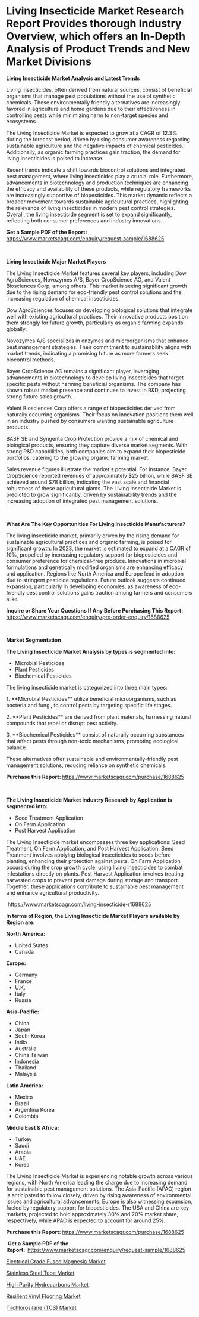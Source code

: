 <p><h1>Living Insecticide Market Research Report Provides thorough Industry Overview, which offers an In-Depth Analysis of Product Trends and New Market Divisions</h1></p><p><strong>Living Insecticide Market Analysis and Latest Trends</strong></p>
<p><p>Living insecticides, often derived from natural sources, consist of beneficial organisms that manage pest populations without the use of synthetic chemicals. These environmentally friendly alternatives are increasingly favored in agriculture and home gardens due to their effectiveness in controlling pests while minimizing harm to non-target species and ecosystems. </p><p>The Living Insecticide Market is expected to grow at a CAGR of 12.3% during the forecast period, driven by rising consumer awareness regarding sustainable agriculture and the negative impacts of chemical pesticides. Additionally, as organic farming practices gain traction, the demand for living insecticides is poised to increase. </p><p>Recent trends indicate a shift towards biocontrol solutions and integrated pest management, where living insecticides play a crucial role. Furthermore, advancements in biotechnology and production techniques are enhancing the efficacy and availability of these products, while regulatory frameworks are increasingly supportive of biopesticides. This market dynamic reflects a broader movement towards sustainable agricultural practices, highlighting the relevance of living insecticides in modern pest control strategies. Overall, the living insecticide segment is set to expand significantly, reflecting both consumer preferences and industry innovations.</p></p>
<p><strong>Get a Sample PDF of the Report:&nbsp;</strong> <a href="https://www.marketscagr.com/enquiry/request-sample/1688625?utm_campaign=2126&utm_medium=2&utm_source=Github&utm_content=ia&utm_term=15022025&utm_id=living-insecticide">https://www.marketscagr.com/enquiry/request-sample/1688625</a></p>
<p>&nbsp;</p>
<p><strong>Living Insecticide Major Market Players</strong></p>
<p><p>The Living Insecticide Market features several key players, including Dow AgroSciences, Novozymes A/S, Bayer CropScience AG, and Valent Biosciences Corp, among others. This market is seeing significant growth due to the rising demand for eco-friendly pest control solutions and the increasing regulation of chemical insecticides.</p><p>Dow AgroSciences focuses on developing biological solutions that integrate well with existing agricultural practices. Their innovative products position them strongly for future growth, particularly as organic farming expands globally.</p><p>Novozymes A/S specializes in enzymes and microorganisms that enhance pest management strategies. Their commitment to sustainability aligns with market trends, indicating a promising future as more farmers seek biocontrol methods.</p><p>Bayer CropScience AG remains a significant player, leveraging advancements in biotechnology to develop living insecticides that target specific pests without harming beneficial organisms. The company has shown robust market presence and continues to invest in R&D, projecting strong future sales growth.</p><p>Valent Biosciences Corp offers a range of biopesticides derived from naturally occurring organisms. Their focus on innovation positions them well in an industry pushed by consumers wanting sustainable agriculture products.</p><p>BASF SE and Syngenta Crop Protection provide a mix of chemical and biological products, ensuring they capture diverse market segments. With strong R&D capabilities, both companies aim to expand their biopesticide portfolios, catering to the growing organic farming market.</p><p>Sales revenue figures illustrate the market's potential. For instance, Bayer CropScience reported revenues of approximately $25 billion, while BASF SE achieved around $78 billion, indicating the vast scale and financial robustness of these agricultural giants. The Living Insecticide Market is predicted to grow significantly, driven by sustainability trends and the increasing adoption of integrated pest management solutions.</p></p>
<p>&nbsp;</p>
<p><strong>What Are The Key Opportunities For Living Insecticide Manufacturers?</strong></p>
<p><p>The living insecticide market, primarily driven by the rising demand for sustainable agricultural practices and organic farming, is poised for significant growth. In 2023, the market is estimated to expand at a CAGR of 10%, propelled by increasing regulatory support for biopesticides and consumer preference for chemical-free produce. Innovations in microbial formulations and genetically modified organisms are enhancing efficacy and application. Regions like North America and Europe lead in adoption due to stringent pesticide regulations. Future outlook suggests continued expansion, particularly in developing economies, as awareness of eco-friendly pest control solutions gains traction among farmers and consumers alike.</p></p>
<p><strong>Inquire or Share Your Questions If Any Before Purchasing This Report:</strong> <a href="https://www.marketscagr.com/enquiry/pre-order-enquiry/1688625?utm_campaign=2126&utm_medium=2&utm_source=Github&utm_content=ia&utm_term=15022025&utm_id=living-insecticide">https://www.marketscagr.com/enquiry/pre-order-enquiry/1688625</a></p>
<p>&nbsp;</p>
<p><strong>Market Segmentation</strong></p>
<p><strong>The Living Insecticide Market Analysis by types is segmented into:</strong></p>
<p><ul><li>Microbial Pesticides</li><li>Plant Pesticides</li><li>Biochemical Pesticides</li></ul></p>
<p><p>The living insecticide market is categorized into three main types: </p><p>1. **Microbial Pesticides** utilize beneficial microorganisms, such as bacteria and fungi, to control pests by targeting specific life stages. </p><p>2. **Plant Pesticides** are derived from plant materials, harnessing natural compounds that repel or disrupt pest activity.</p><p>3. **Biochemical Pesticides** consist of naturally occurring substances that affect pests through non-toxic mechanisms, promoting ecological balance. </p><p>These alternatives offer sustainable and environmentally-friendly pest management solutions, reducing reliance on synthetic chemicals.</p></p>
<p><strong>Purchase this Report:&nbsp;</strong><a href="https://www.marketscagr.com/purchase/1688625?utm_campaign=2126&utm_medium=2&utm_source=Github&utm_content=ia&utm_term=15022025&utm_id=living-insecticide">https://www.marketscagr.com/purchase/1688625</a></p>
<p>&nbsp;</p>
<p><strong>The Living Insecticide Market Industry Research by Application is segmented into:</strong></p>
<p><ul><li>Seed Treatment Application</li><li>On Farm Application</li><li>Post Harvest Application</li></ul></p>
<p><p>The Living Insecticide market encompasses three key applications: Seed Treatment, On Farm Application, and Post Harvest Application. Seed Treatment involves applying biological insecticides to seeds before planting, enhancing their protection against pests. On Farm Application occurs during the crop growth cycle, using living insecticides to combat infestations directly on plants. Post Harvest Application involves treating harvested crops to prevent pest damage during storage and transport. Together, these applications contribute to sustainable pest management and enhance agricultural productivity.</p></p>
<p><a href="https://www.marketscagr.com/living-insecticide-r1688625?utm_campaign=2126&utm_medium=2&utm_source=Github&utm_content=ia&utm_term=15022025&utm_id=living-insecticide">&nbsp;https://www.marketscagr.com/living-insecticide-r1688625</a></p>
<p><strong>In terms of Region, the Living Insecticide Market Players available by Region are:</strong></p>
<p>
    <p> <strong> North America: </strong>
        <ul>
            <li>United States</li>
            <li>Canada</li>
        </ul>
        </p> 
    <p> <strong> Europe: </strong>
        <ul>
            <li>Germany</li>
            <li>France</li>
            <li>U.K.</li>
            <li>Italy</li>
            <li>Russia</li>
        </ul>
        </p> 
    <p> <strong> Asia-Pacific: </strong>
        <ul>
            <li>China</li>
            <li>Japan</li>
            <li>South Korea</li>
            <li>India</li>
            <li>Australia</li>
            <li>China Taiwan</li>
            <li>Indonesia</li>
            <li>Thailand</li>
            <li>Malaysia</li>
        </ul>
        </p> 
    <p> <strong> Latin America: </strong>
        <ul>
            <li>Mexico</li>
            <li>Brazil</li>
            <li>Argentina Korea</li>
            <li>Colombia</li>
        </ul>
        </p> 
    <p> <strong> Middle East & Africa: </strong>
        <ul>
            <li>Turkey</li>
            <li>Saudi</li>
            <li>Arabia</li>
            <li>UAE</li>
            <li>Korea</li>
        </ul>
    </p>
    </p>
<p><p>The Living Insecticide Market is experiencing notable growth across various regions, with North America leading the charge due to increasing demand for sustainable pest management solutions. The Asia-Pacific (APAC) region is anticipated to follow closely, driven by rising awareness of environmental issues and agricultural advancements. Europe is also witnessing expansion, fueled by regulatory support for biopesticides. The USA and China are key markets, projected to hold approximately 30% and 20% market share, respectively, while APAC is expected to account for around 25%.</p></p>
<p><strong>Purchase this Report: </strong><a href="https://www.marketscagr.com/purchase/1688625?utm_campaign=2126&utm_medium=2&utm_source=Github&utm_content=ia&utm_term=15022025&utm_id=living-insecticide">https://www.marketscagr.com/purchase/1688625</a></p>
<p>&nbsp;<strong>Get a Sample PDF of the Report:&nbsp;&nbsp;</strong><a href="https://www.marketscagr.com/enquiry/request-sample/1688625?utm_campaign=2126&utm_medium=2&utm_source=Github&utm_content=ia&utm_term=15022025&utm_id=living-insecticide">https://www.marketscagr.com/enquiry/request-sample/1688625</a></p>
<p><strong></strong></p>
<p><p><a href="https://www.linkedin.com/pulse/future-electrical-grade-fused-magnesia-market-trends-revenue-forecast-cgq5f?utm_campaign=2126&utm_medium=2&utm_source=Github&utm_content=ia&utm_term=15022025&utm_id=living-insecticide">Electrical Grade Fused Magnesia Market</a></p><p><a href="https://github.com/gukenneth26571/Market-Research-Report-List-1/blob/main/stainless-steel-tube-market.md?utm_campaign=2126&utm_medium=2&utm_source=Github&utm_content=ia&utm_term=15022025&utm_id=living-insecticide">Stainless Steel Tube Market</a></p><p><a href="https://www.linkedin.com/pulse/high-purity-hydrocarbons-market-report-marketanalysis-betterdecision-making-n9zue?utm_campaign=2126&utm_medium=2&utm_source=Github&utm_content=ia&utm_term=15022025&utm_id=living-insecticide">High Purity Hydrocarbons Market</a></p><p><a href="https://github.com/ChiragRp1/Market-Research-Report-List-7/blob/main/resilient-vinyl-flooring-market.md?utm_campaign=2126&utm_medium=2&utm_source=Github&utm_content=ia&utm_term=15022025&utm_id=living-insecticide">Resilient Vinyl Flooring Market</a></p><p><a href="https://www.linkedin.com/pulse/trichlorosilane-tcs-market-report-analyzing-competitive-dynamics-7wk2e?utm_campaign=2126&utm_medium=2&utm_source=Github&utm_content=ia&utm_term=15022025&utm_id=living-insecticide">Trichlorosilane (TCS) Market</a></p></p>